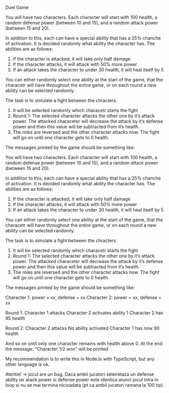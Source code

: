Duel Game

You will have two characters. Each character will start with 100 health, a random defense power (between 10 and 15), and a random attack power (between 15 and 20).

In addition to this, each can have a special ability that has a 25% chanche of activation. It is decided randomly what ability the character has. The abilities are as follows:
1. If the character is attacked, it will take only half damage
2. If the character attacks, it will attack with 50% more power
3. If an attack takes the character to under 30 health, it will heal itself by 5

You can either randomly select one ability at the start of the game, that the characetr will have throughout the entire game, or on each round a new ability can be selected randomly.

The task is to simulate a fight between the chracters.

1. It will be selected randomly which characetr starts the fight
2. Round 1: The selected character attacks the other one by it’s attack power. The attacked characeter will decrease the attack by it’s defense power and then this value will be subtracted from it’s health.
3. The roles are reversed and the other character attacks now. The fight will go on until one character gets to 0 health.

The messages printed by the game should be something like:


You will have two characters. Each character will start with 100 health, a random defense power (between 10 and 15), and a random attack power (between 15 and 20).

In addition to this, each can have a special ability that has a 25% chanche of activation. It is decided randomly what ability the character has. The abilities are as follows:
1. If the character is attacked, it will take only half damage
2. If the character attacks, it will attack with 50% more power
3. If an attack takes the character to under 30 health, it will heal itself by 5

You can either randomly select one ability at the start of the game, that the characetr will have throughout the entire game, or on each round a new ability can be selected randomly.

The task is to simulate a fight between the chracters.

1. It will be selected randomly which characetr starts the fight
2. Round 1: The selected character attacks the other one by it’s attack power. The attacked characeter will decrease the attack by it’s defense power and then this value will be subtracted from it’s health.
3. The roles are reversed and the other character attacks now. The fight will go on until one character gets to 0 health.

The messages printed by the game should be something like:

Character 1: power = xx, defense = xx
Character 2: power = xx, defense = xx

Round 1:
Character 1 attacks
Character 2 activates ability 1
Character 2 has 95 health

Round 2:
Character 2 attacks
No ability activated
Character 1 has now 90 health

And so on until only one character remains with health above 0.
At the end the message: “Character 1/2 won” will be printed

My recommendation is to write this in NodeJs with TypeScript, but any other language is ok.


Atentie! -> jocul are un bug. Daca ambii jucatori selecteaza un defense ability iar atack power si defense power este identica atunci jocul intra in loop si nu se mai termina nicioadata
(pt ca ambii jucatori ramana la 100 hp).
